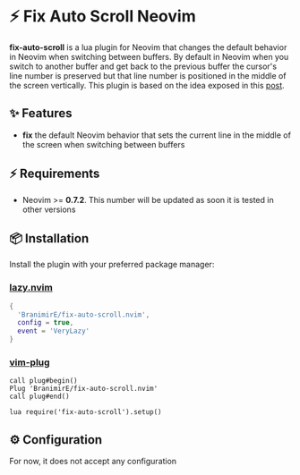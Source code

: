 # ⚡ Fix Auto Scroll Neovim

**fix-auto-scroll** is a lua plugin for Neovim that changes the default behavior in Neovim when switching between buffers. By default in Neovim when you switch to another buffer and get back to the previous buffer the cursor's line number is preserved but that line number is positioned in the middle of the screen vertically. 
This plugin is based on the idea exposed in this [post](https://vim.fandom.com/wiki/Avoid_scrolling_when_switch_buffers).

## ✨ Features

- **fix** the default Neovim behavior that sets the current line in the middle of the screen when switching between buffers

## ⚡️ Requirements

- Neovim >= **0.7.2**. This number will be updated as soon it is tested in other versions

## 📦 Installation

Install the plugin with your preferred package manager:

### [lazy.nvim](https://github.com/folke/lazy.nvim)

```lua
{
  'BranimirE/fix-auto-scroll.nvim',
  config = true,
  event = 'VeryLazy'
}
```

### [vim-plug](https://github.com/junegunn/vim-plug)
```vimrc
call plug#begin()
Plug 'BranimirE/fix-auto-scroll.nvim'
call plug#end()

lua require('fix-auto-scroll').setup()
```

## ⚙️ Configuration

For now, it does not accept any configuration
